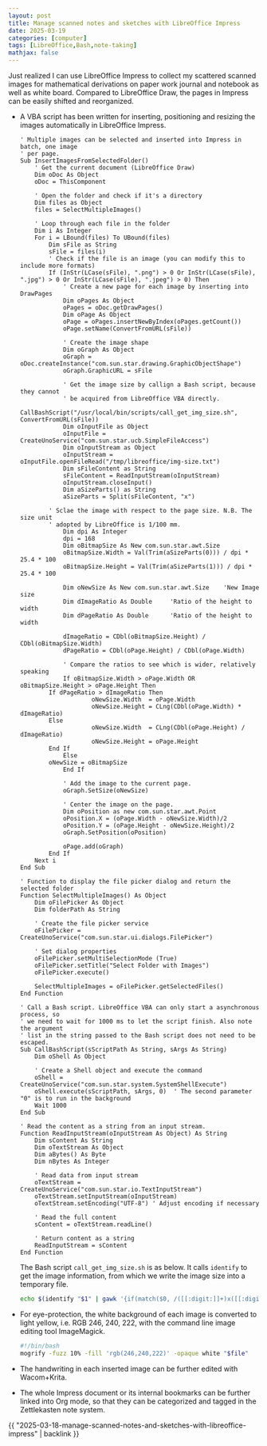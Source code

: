 ```yaml
---
layout: post
title: Manage scanned notes and sketches with LibreOffice Impress
date: 2025-03-19
categories: [computer]
tags: [LibreOffice,Bash,note-taking]
mathjax: false
---
```


Just realized I can use LibreOffice Impress to collect my scattered scanned images for mathematical derivations on paper work journal and notebook as well as white board. Compared to LibreOffice Draw, the pages in Impress can be easily shifted and reorganized.

-   A VBA script has been written for inserting, positioning and resizing the images automatically in LibreOffice Impress.
    
    ```vba
    ' Multiple images can be selected and inserted into Impress in batch, one image
    ' per page.
    Sub InsertImagesFromSelectedFolder()
        ' Get the current document (LibreOffice Draw)
        Dim oDoc As Object
        oDoc = ThisComponent
    
        ' Open the folder and check if it's a directory
        Dim files as Object
        files = SelectMultipleImages()
    
        ' Loop through each file in the folder
        Dim i As Integer
        For i = LBound(files) To UBound(files)
            Dim sFile as String
            sFile = files(i)
            ' Check if the file is an image (you can modify this to include more formats)
            If (InStr(LCase(sFile), ".png") > 0 Or InStr(LCase(sFile), ".jpg") > 0 Or InStr(LCase(sFile), ".jpeg") > 0) Then
                ' Create a new page for each image by inserting into DrawPages
                Dim oPages As Object
                oPages = oDoc.getDrawPages()
                Dim oPage As Object
                oPage = oPages.insertNewByIndex(oPages.getCount())
                oPage.setName(ConvertFromURL(sFile))
    
                ' Create the image shape
                Dim oGraph As Object
                oGraph = oDoc.createInstance("com.sun.star.drawing.GraphicObjectShape")
                oGraph.GraphicURL = sFile
    
                ' Get the image size by callign a Bash script, because they cannot
                ' be acquired from LibreOffice VBA directly.
                CallBashScript("/usr/local/bin/scripts/call_get_img_size.sh", ConvertFromURL(sFile))
                Dim oInputFile as Object
                oInputFile = CreateUnoService("com.sun.star.ucb.SimpleFileAccess")
                Dim oInputStream as Object
                oInputStream = oInputFile.openFileRead("/tmp/libreoffice/img-size.txt")
                Dim sFileContent as String
                sFileContent = ReadInputStream(oInputStream)
                oInputStream.closeInput()
                Dim aSizeParts() as String
                aSizeParts = Split(sFileContent, "x")
    
    	    ' Sclae the image with respect to the page size. N.B. The size unit
    	    ' adopted by LibreOffice is 1/100 mm.
                Dim dpi As Integer
                dpi = 168
                Dim oBitmapSize As New com.sun.star.awt.Size
                oBitmapSize.Width = Val(Trim(aSizeParts(0))) / dpi * 25.4 * 100
                oBitmapSize.Height = Val(Trim(aSizeParts(1))) / dpi * 25.4 * 100
    
                Dim oNewSize As New com.sun.star.awt.Size    'New Image size     
                Dim dImageRatio As Double     'Ratio of the height to width
                Dim dPageRatio As Double      'Ratio of the height to width
    
                dImageRatio = CDbl(oBitmapSize.Height) / CDbl(oBitmapSize.Width)
                dPageRatio = CDbl(oPage.Height) / CDbl(oPage.Width)
    
                ' Compare the ratios to see which is wider, relatively speaking
                If oBitmapSize.Width > oPage.Width OR oBitmapSize.Height > oPage.Height Then
    		If dPageRatio > dImageRatio Then
                        oNewSize.Width  = oPage.Width
                        oNewSize.Height = CLng(CDbl(oPage.Width) * dImageRatio)
    		Else
                        oNewSize.Width  = CLng(CDbl(oPage.Height) / dImageRatio)
                        oNewSize.Height = oPage.Height
    		End If
                Else
    		oNewSize = oBitmapSize
                End If
    
                ' Add the image to the current page.
                oGraph.SetSize(oNewSize)
    
                ' Center the image on the page.
                Dim oPosition as new com.sun.star.awt.Point
                oPosition.X = (oPage.Width - oNewSize.Width)/2
                oPosition.Y = (oPage.Height - oNewSize.Height)/2
                oGraph.SetPosition(oPosition)
    
                oPage.add(oGraph)
            End If
        Next i
    End Sub
    
    ' Function to display the file picker dialog and return the selected folder
    Function SelectMultipleImages() As Object
        Dim oFilePicker As Object
        Dim folderPath As String
    
        ' Create the file picker service
        oFilePicker = CreateUnoService("com.sun.star.ui.dialogs.FilePicker")
    
        ' Set dialog properties
        oFilePicker.setMultiSelectionMode (True)
        oFilePicker.setTitle("Select Folder with Images")
        oFilePicker.execute()
    
        SelectMultipleImages = oFilePicker.getSelectedFiles()
    End Function
    
    ' Call a Bash script. LibreOffice VBA can only start a asynchronous process, so
    ' we need to wait for 1000 ms to let the script finish. Also note the argument
    ' list in the string passed to the Bash script does not need to be escaped.
    Sub CallBashScript(sScriptPath As String, sArgs As String)
        Dim oShell As Object
    
        ' Create a Shell object and execute the command
        oShell = CreateUnoService("com.sun.star.system.SystemShellExecute")
        oShell.execute(sScriptPath, sArgs, 0)  ' The second parameter "0" is to run in the background
        Wait 1000
    End Sub
    
    ' Read the content as a string from an input stream.
    Function ReadInputStream(oInputStream As Object) As String
        Dim sContent As String
        Dim oTextStream As Object
        Dim aBytes() As Byte
        Dim nBytes As Integer
    
        ' Read data from input stream
        oTextStream = CreateUnoService("com.sun.star.io.TextInputStream")
        oTextStream.setInputStream(oInputStream)
        oTextStream.setEncoding("UTF-8") ' Adjust encoding if necessary
    
        ' Read the full content
        sContent = oTextStream.readLine()
    
        ' Return content as a string
        ReadInputStream = sContent
    End Function
    ```
    
    The Bash script `call_get_img_size.sh` is as below. It calls `identify` to get the image information, from which we write the image size into a temporary file.
    
    ```bash
    echo $(identify "$1" | gawk '{if(match($0, /([[:digit:]]+)x([[:digit:]]+)/, res) != 0) print res[0];}') > /tmp/libreoffice/img-size.txt
    ```

-   For eye-protection, the white background of each image is converted to light yellow, i.e. RGB 246, 240, 222, with the command line image editing tool ImageMagick.
    
    ```bash
    #!/bin/bash
    mogrify -fuzz 10% -fill 'rgb(246,240,222)' -opaque white "$file"
    ```
-   The handwriting in each inserted image can be further edited with Wacom+Krita.
-   The whole Impress document or its internal bookmarks can be further linked into Org mode, so that they can be categorized and tagged in the Zettlekasten note system.

{{ "2025-03-18-manage-scanned-notes-and-sketches-with-libreoffice-impress" | backlink }}
